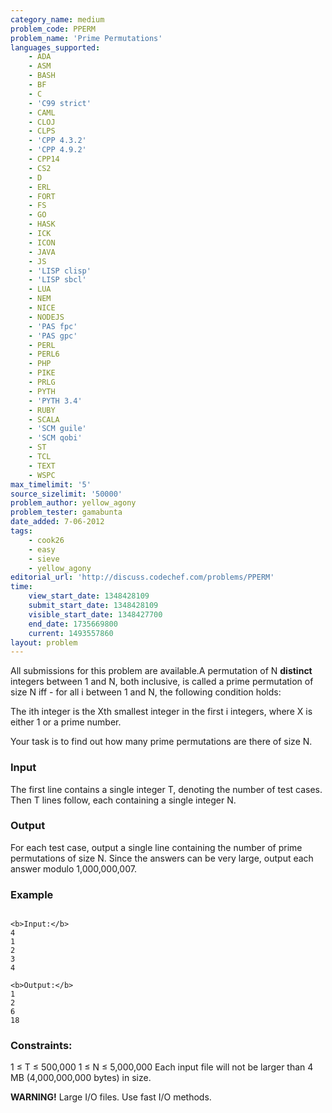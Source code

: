 ```yaml
---
category_name: medium
problem_code: PPERM
problem_name: 'Prime Permutations'
languages_supported:
    - ADA
    - ASM
    - BASH
    - BF
    - C
    - 'C99 strict'
    - CAML
    - CLOJ
    - CLPS
    - 'CPP 4.3.2'
    - 'CPP 4.9.2'
    - CPP14
    - CS2
    - D
    - ERL
    - FORT
    - FS
    - GO
    - HASK
    - ICK
    - ICON
    - JAVA
    - JS
    - 'LISP clisp'
    - 'LISP sbcl'
    - LUA
    - NEM
    - NICE
    - NODEJS
    - 'PAS fpc'
    - 'PAS gpc'
    - PERL
    - PERL6
    - PHP
    - PIKE
    - PRLG
    - PYTH
    - 'PYTH 3.4'
    - RUBY
    - SCALA
    - 'SCM guile'
    - 'SCM qobi'
    - ST
    - TCL
    - TEXT
    - WSPC
max_timelimit: '5'
source_sizelimit: '50000'
problem_author: yellow_agony
problem_tester: gamabunta
date_added: 7-06-2012
tags:
    - cook26
    - easy
    - sieve
    - yellow_agony
editorial_url: 'http://discuss.codechef.com/problems/PPERM'
time:
    view_start_date: 1348428109
    submit_start_date: 1348428109
    visible_start_date: 1348427700
    end_date: 1735669800
    current: 1493557860
layout: problem
---
```

All submissions for this problem are available.A permutation of N **distinct** integers between 1 and N, both inclusive, is called a prime permutation of size N iff - for all i between 1 and N, the following condition holds:

The ith integer is the Xth smallest integer in the first i integers, where X is either 1 or a prime number.

Your task is to find out how many prime permutations are there of size N.

### Input

The first line contains a single integer T, denoting the number of test cases. Then T lines follow, each containing a single integer N.

### Output

For each test case, output a single line containing the number of prime permutations of size N. Since the answers can be very large, output each answer modulo 1,000,000,007.

### Example

```

<b>Input:</b>
4
1
2
3
4

<b>Output:</b>
1
2
6
18

```
### Constraints:

1 ≤ T ≤ 500,000
1 ≤ N ≤ 5,000,000
Each input file will not be larger than 4 MB (4,000,000,000 bytes) in size.

**WARNING!** Large I/O files. Use fast I/O methods.